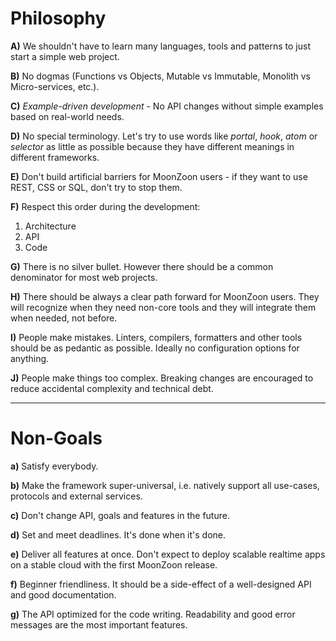 # Philosophy

**A)** We shouldn't have to learn many languages, tools and patterns to just start a simple web project.

**B)** No dogmas (Functions vs Objects, Mutable vs Immutable, Monolith vs Micro-services, etc.).

**C)** _Example-driven development_ - No API changes without simple examples based on real-world needs.

**D)** No special terminology. Let's try to use words like _portal_, _hook_, _atom_ or _selector_ as little as possible because they have different meanings in different frameworks.

**E)** Don't build artificial barriers for MoonZoon users - if they want to use REST, CSS or SQL, don't try to stop them.

**F)** Respect this order during the development:
   1. Architecture
   1. API
   1. Code

**G)** There is no silver bullet. However there should be a common denominator for most web projects.

**H)** There should be always a clear path forward for MoonZoon users. They will recognize when they need non-core tools and they will integrate them when needed, not before.

**I)** People make mistakes. Linters, compilers, formatters and other tools should be as pedantic as possible. Ideally no configuration options for anything.

**J)** People make things too complex. Breaking changes are encouraged to reduce accidental complexity and technical debt.

---

# Non-Goals

**a)** Satisfy everybody.

**b)** Make the framework super-universal, i.e. natively support all use-cases, protocols and external services.

**c)** Don't change API, goals and features in the future.

**d)** Set and meet deadlines. It's done when it's done.

**e)** Deliver all features at once. Don't expect to deploy scalable realtime apps on a stable cloud with the first MoonZoon release.

**f)** Beginner friendliness. It should be a side-effect of a well-designed API and good documentation.

**g)** The API optimized for the code writing. Readability and good error messages are the most important features.
